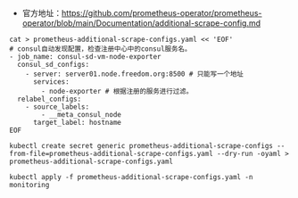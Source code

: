 - 官方地址：https://github.com/prometheus-operator/prometheus-operator/blob/main/Documentation/additional-scrape-config.md

```shell
cat > prometheus-additional-scrape-configs.yaml << 'EOF'
# consul自动发现配置，检查注册中心中的consul服务名。
- job_name: consul-sd-vm-node-exporter
  consul_sd_configs:
    - server: server01.node.freedom.org:8500 # 只能写一个地址
      services:
        - node-exporter # 根据注册的服务进行过滤。
  relabel_configs:
    - source_labels:
        - __meta_consul_node
      target_label: hostname
EOF

kubectl create secret generic prometheus-additional-scrape-configs --from-file=prometheus-additional-scrape-configs.yaml --dry-run -oyaml > prometheus-additional-scrape-configs.yaml

kubectl apply -f prometheus-additional-scrape-configs.yaml -n monitoring

```

